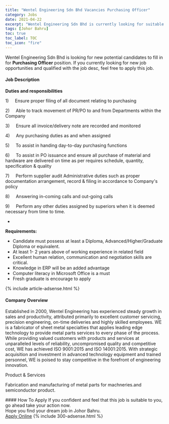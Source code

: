 ```yaml
---
title: "Wentel Engineering Sdn Bhd Vacancies Purchasing Officer" 
category: Jobs 
date: 2021-04-22 
excerpt: "Wentel Engineering Sdn Bhd is currently looking for suitable person to fill in the Purchasing Officer which based in Johor Bahru" 
tags: [Johor Bahru] 
toc: true 
toc_label: TOC 
toc_icon: "fire" 
--- 
```


<p>Wentel Engineering Sdn Bhd is looking for new potential candidates to fill in for <b>Purchasing Officer</b> position. If you currently looking for new job opportunities and qualified with the job desc, feel free to apply this job.
</p><div><div><h4>Job Description</h4></div><div><div><span><div><p><strong>Duties and responsibilities</strong></p><p><span>1)&#160;&#160;&#160;&#160;&#160;Ensure proper filing of all document relating to purchasing</span></p><p><span>2)&#160;&#160;&#160;&#160;&#160;Able to track movement of PR/PO to and from Departments within the Company</span></p><p><span>3)&#160;&#160;&#160;&#160;&#160;Ensure all invoice/delivery note are recorded and monitored</span></p><p><span>4)&#160;&#160;&#160;&#160;&#160;Any purchasing duties as and when assigned</span></p><p><span>5)&#160;&#160;&#160;&#160;&#160;To assist in handing day-to-day purchasing functions</span></p><p><span>6)&#160;&#160;&#160;&#160;&#160;To assist in PO issuance and ensure all purchase of material and hardware are delivered on time as per requires schedule, quantity, specification &amp; quality</span></p><p><span>7)&#160;&#160;&#160;&#160;&#160;Perform supplier audit Administrative duties such as proper documentation arrangement, record &amp; filing in&#160;accordance to Company's policy</span></p><p><span>8)&#160;&#160;&#160;&#160;&#160;Answering in-coming calls and out-going calls</span></p><p>9)&#160;&#160;&#160;&#160;&#160;Perform any other duties assigned by superiors when it is deemed necessary from time to time.</p><ul><li><br></li></ul><p><strong>Requirements:</strong></p><ul><li>Candidate must possess at least a Diploma, Advanced/Higher/Graduate Diploma or equivalent.</li><li>At least&#160;1- 2 years above of working experience in related field</li><li>Excellent human relation, communication and negotiation skills are critical.</li><li>Knowledge in ERP will be an added advantage</li><li>Computer literacy in Microsoft Office is a must</li><li>Fresh graduate is encourage to apply</li></ul></div></span></div></div></div> 
{% include article-adsense.html %} 
<div><div><h4>Company Overview</h4></div><div><div><span><div><p>Established in 2000, Wentel Engineering has experienced steady growth in sales and productivity, attributed primarily to excellent customer servicing, precision engineering, on-time deliveries and highly skilled employees. WE is a fabricator of sheet metal specialties that applies leading edge technology to provide metal parts services to every phase of the process. While providing valued customers with products and services at unparalleled levels of reliability, uncompromised quality and competitive cost, WE has achieved ISO 9001:2015 and ISO 14001:2015.&#160;With strategic acquisition and investment in advanced technology equipment and trained personnel, WE is poised to stay competitive in the forefront of engineering innovation.</p><p>Product &amp; Services</p><p>Fabrication and manufacturing of metal parts for machneries.and semiconductor product. </p></div></span></div></div></div> 
#### How To Apply 
If you confident and feel that this job is suitable to you, go ahead take your action now. <br/> 
Hope you find your dream job in Johor Bahru. <br/> 
<a href="https://www.jobstreet.com.my/en/job/purchasing-officer-4545241?jobId=jobstreet-my-job-4545241&" class="btn btn--info" target="_blank" rel="nofollow noopenner">Apply Online</a> 
{% include 300-adsense.html %} 